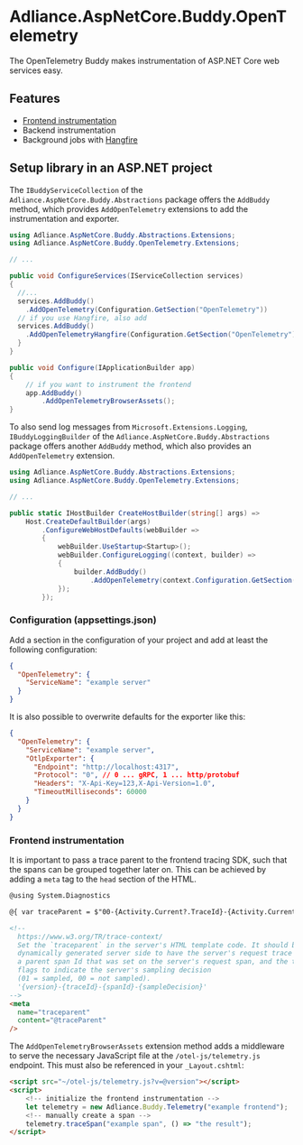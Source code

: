 # Adliance.AspNetCore.Buddy.OpenTelemetry

The OpenTelemetry Buddy makes instrumentation of ASP.NET Core web services easy.

## Features

- [Frontend instrumentation](#frontend-instrumentation)
- Backend instrumentation
- Background jobs with [Hangfire](https://www.hangfire.io/)

## Setup library in an ASP.NET project

The `IBuddyServiceCollection` of the `Adliance.AspNetCore.Buddy.Abstractions` package offers the `AddBuddy` method, which provides `AddOpenTelemetry` extensions to add the instrumentation and exporter.

```c#
using Adliance.AspNetCore.Buddy.Abstractions.Extensions;
using Adliance.AspNetCore.Buddy.OpenTelemetry.Extensions;

// ...

public void ConfigureServices(IServiceCollection services)
{
  //...
  services.AddBuddy()
    .AddOpenTelemetry(Configuration.GetSection("OpenTelemetry"))    
  // if you use Hangfire, also add
  services.AddBuddy()
    .AddOpenTelemetryHangfire(Configuration.GetSection("OpenTelemetry"));
  }
}

public void Configure(IApplicationBuilder app)
{
    // if you want to instrument the frontend
    app.AddBuddy()
        .AddOpenTelemetryBrowserAssets();
}
```

To also send log messages from `Microsoft.Extensions.Logging`, `IBuddyLoggingBuilder` of the `Adliance.AspNetCore.Buddy.Abstractions` package offers another `AddBuddy` method,
which also provides an `AddOpenTelemetry` extension.

```c#
using Adliance.AspNetCore.Buddy.Abstractions.Extensions;
using Adliance.AspNetCore.Buddy.OpenTelemetry.Extensions;

// ...

public static IHostBuilder CreateHostBuilder(string[] args) =>
    Host.CreateDefaultBuilder(args)
        .ConfigureWebHostDefaults(webBuilder =>
        {
            webBuilder.UseStartup<Startup>();
            webBuilder.ConfigureLogging((context, builder) =>
            {
                builder.AddBuddy()
                    .AddOpenTelemetry(context.Configuration.GetSection("OpenTelemetry"));
            });
        });
```

### Configuration (appsettings.json)

Add a section in the configuration of your project and add at least the following configuration:

```json
{
  "OpenTelemetry": {
    "ServiceName": "example server"
  }
}
```

It is also possible to overwrite defaults for the exporter like this:

```json
{
  "OpenTelemetry": {
    "ServiceName": "example server",
    "OtlpExporter": {
      "Endpoint": "http://localhost:4317",
      "Protocol": "0", // 0 ... gRPC, 1 ... http/protobuf
      "Headers": "X-Api-Key=123,X-Api-Version=1.0",
      "TimeoutMilliseconds": 60000
    }
  }
}
```

### Frontend instrumentation

It is important to pass a trace parent to the frontend tracing SDK, such that the spans can be grouped together later on.
This can be achieved by adding a `meta` tag to the `head` section of the HTML.

```html
@using System.Diagnostics

@{ var traceParent = $"00-{Activity.Current?.TraceId}-{Activity.Current?.SpanId}-01"; }

<!--
  https://www.w3.org/TR/trace-context/
  Set the `traceparent` in the server's HTML template code. It should be
  dynamically generated server side to have the server's request trace Id,
  a parent span Id that was set on the server's request span, and the trace
  flags to indicate the server's sampling decision
  (01 = sampled, 00 = not sampled).
  '{version}-{traceId}-{spanId}-{sampleDecision}'
-->
<meta
  name="traceparent"
  content="@traceParent"
/>
```

The `AddOpenTelemetryBrowserAssets` extension method adds a middleware to serve the necessary JavaScript file at the
`/otel-js/telemetry.js` endpoint. This must also be referenced in your `_Layout.cshtml`:

```html
<script src="~/otel-js/telemetry.js?v=@version"></script>
<script>
    <!-- initialize the frontend instrumentation -->
    let telemetry = new Adliance.Buddy.Telemetry("example frontend");
    <!-- manually create a span -->
    telemetry.traceSpan("example span", () => "the result");
</script>
```